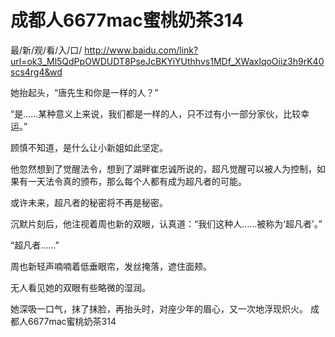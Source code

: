 # 成都人6677mac蜜桃奶茶314

最/新/观/看/入/口/ http://www.baidu.com/link?url=ok3_Ml5QdPpOWDUDT8PseJcBKYiYUthhvs1MDf_XWaxIqoOiiz3h9rK40scs4rg4&wd

她抬起头，“唐先生和你是一样的人？”

“是……某种意义上来说，我们都是一样的人，只不过有小一部分家伙，比较幸运。”

顾慎不知道，是什么让小新姐如此坚定。

他忽然想到了觉醒法令，想到了湖畔崔忠诚所说的，超凡觉醒可以被人为控制，如果有一天法令真的颁布，那么每个人都有成为超凡者的可能。

或许未来，超凡者的秘密将不再是秘密。

沉默片刻后，他注视着周也新的双眼，认真道：“我们这种人……被称为‘超凡者’。”

“超凡者……”

周也新轻声喃喃着低垂眼帘，发丝掩落，遮住面颊。

无人看见她的双眼有些略微的湿润。

她深吸一口气，抹了抹脸，再抬头时，对座少年的眉心，又一次地浮现炽火。
成都人6677mac蜜桃奶茶314
